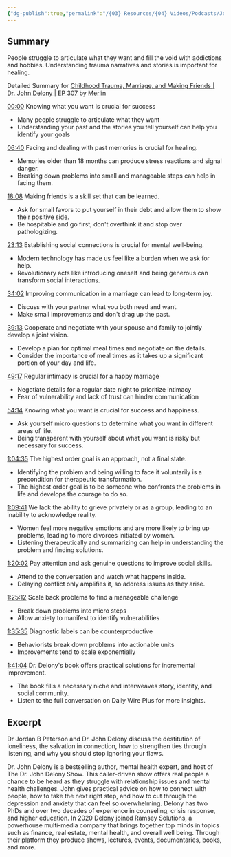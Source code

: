 ```yaml
---
{"dg-publish":true,"permalink":"/{03} Resources/{04} Videos/Podcasts/Jordan Peterson Podcast/Childhood Trauma Marriage and Making Friends - Dr. John Delony/","title":"Childhood Trauma Marriage and Making Friends | Dr. John Delony | EP 307","tags":["podcast","YouTube"]}
---
```



## Summary

People struggle to articulate what they want and fill the void with addictions and hobbies. Understanding trauma narratives and stories is important for healing.

Detailed Summary for [Childhood Trauma, Marriage, and Making Friends | Dr. John Delony | EP 307](https://www.youtube.com/watch?v=B_373YVlnDA) by [Merlin](https://merlin.foyer.work/)

[00:00](https://www.youtube.com/watch?v=B_373YVlnDA&t=0) Knowing what you want is crucial for success

- Many people struggle to articulate what they want
- Understanding your past and the stories you tell yourself can help you identify your goals

[06:40](https://www.youtube.com/watch?v=B_373YVlnDA&t=400) Facing and dealing with past memories is crucial for healing.

- Memories older than 18 months can produce stress reactions and signal danger.
- Breaking down problems into small and manageable steps can help in facing them.

[18:08](https://www.youtube.com/watch?v=B_373YVlnDA&t=1088) Making friends is a skill set that can be learned.

- Ask for small favors to put yourself in their debt and allow them to show their positive side.
- Be hospitable and go first, don't overthink it and stop over pathologizing.

[23:13](https://www.youtube.com/watch?v=B_373YVlnDA&t=1393) Establishing social connections is crucial for mental well-being.

- Modern technology has made us feel like a burden when we ask for help.
- Revolutionary acts like introducing oneself and being generous can transform social interactions.

[34:02](https://www.youtube.com/watch?v=B_373YVlnDA&t=2042) Improving communication in a marriage can lead to long-term joy.

- Discuss with your partner what you both need and want.
- Make small improvements and don't drag up the past.

[39:13](https://www.youtube.com/watch?v=B_373YVlnDA&t=2353) Cooperate and negotiate with your spouse and family to jointly develop a joint vision.

- Develop a plan for optimal meal times and negotiate on the details.
- Consider the importance of meal times as it takes up a significant portion of your day and life.

[49:17](https://www.youtube.com/watch?v=B_373YVlnDA&t=2957) Regular intimacy is crucial for a happy marriage

- Negotiate details for a regular date night to prioritize intimacy
- Fear of vulnerability and lack of trust can hinder communication

[54:14](https://www.youtube.com/watch?v=B_373YVlnDA&t=3254) Knowing what you want is crucial for success and happiness.

- Ask yourself micro questions to determine what you want in different areas of life.
- Being transparent with yourself about what you want is risky but necessary for success.

[1:04:35](https://www.youtube.com/watch?v=B_373YVlnDA&t=3875) The highest order goal is an approach, not a final state.

- Identifying the problem and being willing to face it voluntarily is a precondition for therapeutic transformation.
- The highest order goal is to be someone who confronts the problems in life and develops the courage to do so.

[1:09:41](https://www.youtube.com/watch?v=B_373YVlnDA&t=4181) We lack the ability to grieve privately or as a group, leading to an inability to acknowledge reality.

- Women feel more negative emotions and are more likely to bring up problems, leading to more divorces initiated by women.
- Listening therapeutically and summarizing can help in understanding the problem and finding solutions.

[1:20:02](https://www.youtube.com/watch?v=B_373YVlnDA&t=4802) Pay attention and ask genuine questions to improve social skills.

- Attend to the conversation and watch what happens inside.
- Delaying conflict only amplifies it, so address issues as they arise.

[1:25:12](https://www.youtube.com/watch?v=B_373YVlnDA&t=5112) Scale back problems to find a manageable challenge

- Break down problems into micro steps
- Allow anxiety to manifest to identify vulnerabilities

[1:35:35](https://www.youtube.com/watch?v=B_373YVlnDA&t=5735) Diagnostic labels can be counterproductive

- Behaviorists break down problems into actionable units
- Improvements tend to scale exponentially

[1:41:04](https://www.youtube.com/watch?v=B_373YVlnDA&t=6064) Dr. Delony's book offers practical solutions for incremental improvement.

- The book fills a necessary niche and interweaves story, identity, and social community.
- Listen to the full conversation on Daily Wire Plus for more insights.

## Excerpt

Dr Jordan B Peterson and Dr. John Delony discuss the destitution of loneliness, the salvation in connection, how to strengthen ties through listening, and why you should stop ignoring your flaws.

Dr. John Delony is a bestselling author, mental health expert, and host of The Dr. John Delony Show. This caller-driven show offers real people a chance to be heard as they struggle with relationship issues and mental health challenges. John gives practical advice on how to connect with people, how to take the next right step, and how to cut through the depression and anxiety that can feel so overwhelming. Delony has two PhDs and over two decades of experience in counseling, crisis response, and higher education. In 2020 Delony joined Ramsey Solutions, a powerhouse multi-media company that brings together top minds in topics such as finance, real estate, mental health, and overall well being. Through their platform they produce shows, lectures, events, documentaries, books, and more.
